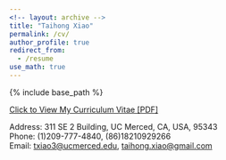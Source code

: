 ```yaml
---
<!-- layout: archive -->
title: "Taihong Xiao"
permalink: /cv/
author_profile: true
redirect_from:
  - /resume
use_math: true
---
```


{% include base_path %}

[Click to View My Curriculum Vitae [PDF]](https://prinsphield.github.io/CV/cv.pdf)

Address: 311 SE 2 Building, UC Merced, CA, USA, 95343<br>
Phone: (1)209-777-4840, (86)18210929266<br>
Email: [txiao3@ucmerced.edu](mailto:txiao3@ucmerced.edu), [taihong.xiao@gmail.com](mailto:taihong.xiao@gmail.com)<br>
